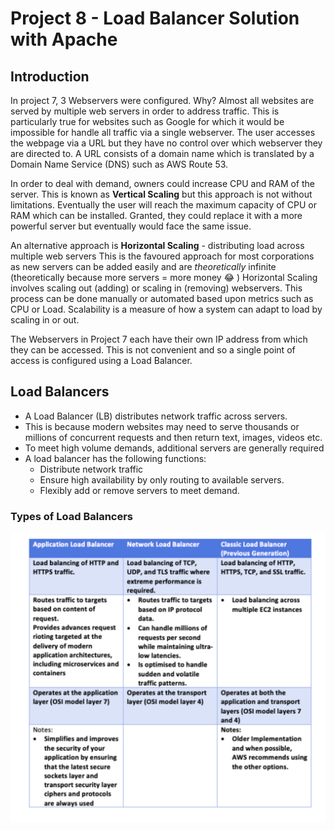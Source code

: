 # Project 8 - Load Balancer Solution with Apache 

## Introduction 
In project 7, 3 Webservers were configured. Why? Almost all websites are served by multiple web servers in order to address traffic. This is particularly true for websites such as Google for which it would be impossible for handle all traffic via a single webserver. The user accesses the webpage via a URL but they have no control over which webserver they are directed to. A URL consists of a domain name which is translated by a Domain Name Service (DNS) such as AWS Route 53. 

In order to deal with demand, owners could increase CPU and RAM of the server. This is known as **Vertical Scaling** but this approach is not without limitations. Eventually the user will reach the maximum capacity of CPU or RAM which can be installed. Granted, they could replace it with a more powerful server but eventually would face the same issue. 

An alternative approach is **Horizontal Scaling** - distributing load across multiple web servers
This is the favoured approach for most corporations as new servers can be added easily and are *theoretically* infinite (theoretically because more servers = more money :joy: )
Horizontal Scaling involves scaling out (adding) or scaling in (removing) webservers. 
This process can be done manually or automated based upon metrics such as CPU or Load.
Scalability is a measure of how a system can adapt to load by scaling in or out. 

The Webservers in Project 7 each have their own IP address from which they can be accessed. This is not convenient and so a single point of access is configured using a Load Balancer. 


## Load Balancers
* A Load Balancer (LB) distributes network traffic across servers.
* This is because modern websites may need to serve thousands or millions of concurrent requests and then return text, images, videos etc.
* To meet high volume demands, additional servers are generally required
* A load balancer has the following functions:
    * Distribute network traffic
    * Ensure high availability by only routing to available servers.
    * Flexibly add or remove servers to meet demand.

### Types of Load Balancers
![Types of LB](/Project08/images/LB_types.png)